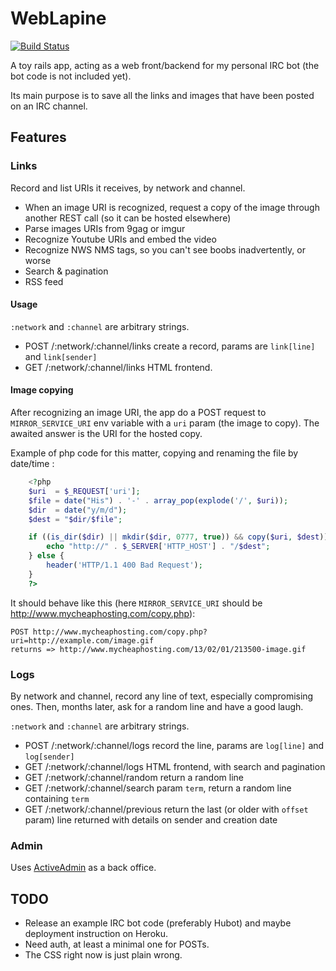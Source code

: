 # WebLapine

[![Build Status](https://secure.travis-ci.org/AlSquire/WebLapine.png)](http://travis-ci.org/AlSquire/WebLapine)

A toy rails app, acting as a web front/backend for my personal IRC bot (the bot code is not included yet).

Its main purpose is to save all the links and images that have been posted on an IRC channel.

## Features

### Links
Record and list URIs it receives, by network and channel.

* When an image URI is recognized, request a copy of the image through another REST call (so it can be hosted elsewhere)
* Parse images URIs from 9gag or imgur
* Recognize Youtube URIs and embed the video
* Recognize NWS NMS tags, so you can't see boobs inadvertently, or worse
* Search & pagination
* RSS feed

#### Usage
`:network` and `:channel` are arbitrary strings.

* POST /:network/:channel/links create a record, params are `link[line]` and `link[sender]`
* GET  /:network/:channel/links HTML frontend.

#### Image copying
After recognizing an image URI, the app do a POST request to `MIRROR_SERVICE_URI` env variable with a `uri` param (the image to copy). The awaited answer is the URI for the hosted copy.

Example of php code for this matter, copying and renaming the file by date/time :

```php
    <?php
    $uri  = $_REQUEST['uri'];
    $file = date("His") . '-' . array_pop(explode('/', $uri));
    $dir  = date("y/m/d");
    $dest = "$dir/$file";

    if ((is_dir($dir) || mkdir($dir, 0777, true)) && copy($uri, $dest)) {
        echo "http://" . $_SERVER['HTTP_HOST'] . "/$dest";
    } else {
        header('HTTP/1.1 400 Bad Request');
    }
    ?>
```

It should behave like this (here `MIRROR_SERVICE_URI` should be http://www.mycheaphosting.com/copy.php):

    POST http://www.mycheaphosting.com/copy.php?uri=http://example.com/image.gif
    returns => http://www.mycheaphosting.com/13/02/01/213500-image.gif

### Logs
By network and channel, record any line of text, especially compromising ones. Then, months later, ask for a random line and have a good laugh.

`:network` and `:channel` are arbitrary strings.

* POST /:network/:channel/logs record the line, params are `log[line]` and `log[sender]`
* GET  /:network/:channel/logs HTML frontend, with search and pagination
* GET  /:network/:channel/random return a random line
* GET  /:network/:channel/search param `term`, return a random line containing `term`
* GET  /:network/:channel/previous return the last (or older with `offset` param) line returned with details on sender and creation date

### Admin
Uses [ActiveAdmin](https://github.com/gregbell/active_admin) as a back office.

## TODO
* Release an example IRC bot code (preferably Hubot) and maybe deployment instruction on Heroku.
* Need auth, at least a minimal one for POSTs.
* The CSS right now is just plain wrong.